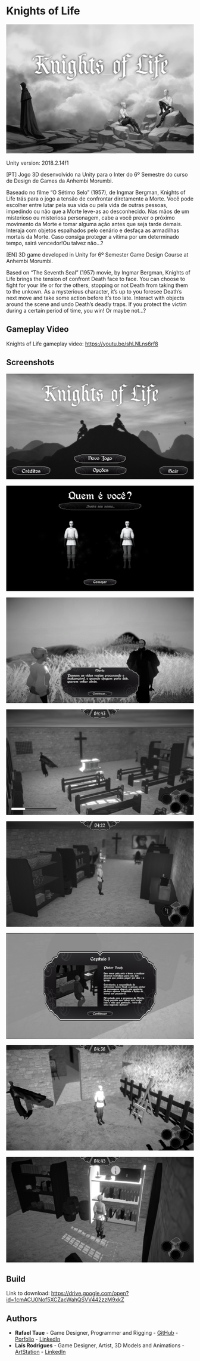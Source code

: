 # Knights of Life

![](Images/thumbnail.png)

Unity version: 2018.2.14f1

[PT] Jogo 3D desenvolvido na Unity para o Inter do 6º Semestre do curso de Design de Games da Anhembi Morumbi.

Baseado no filme “O Sétimo Selo” (1957), de Ingmar Bergman, Knights of Life trás para o jogo a tensão de confrontar diretamente a Morte. Você pode escolher entre lutar pela sua vida ou pela vida de outras pessoas, impedindo ou não que a Morte leve-as ao desconhecido.
Nas mãos de um misterioso ou misteriosa personagem, cabe a você prever o próximo movimento da Morte e tomar alguma ação antes que seja tarde demais.
Interaja com objetos espalhados pelo cenário e desfaça as armadilhas mortais da Morte. Caso consiga proteger a vítima por um determinado tempo, sairá vencedor!Ou talvez não…?

[EN] 3D game developed in Unity for 6º Semester Game Design Course at Anhembi Morumbi.

Based on “The Seventh Seal” (1957) movie, by Ingmar Bergman, Knights of Life brings the tension of confront Death face to face. You can choose to fight for your life or for the others, stopping or not Death from taking them to the unkown.
As a mysterious character, it’s up to you foresee Death’s next move and take some action before it’s too late.
Interact with objects around the scene and undo Death’s deadly traps. If you protect the victim during a certain period of time, you win! Or maybe not…?

## Gameplay Video

Knights of Life gameplay video: https://youtu.be/shLNLns6rf8

## Screenshots

![](Images/screenshot_01.png)

![](Images/screenshot_02.png)

![](Images/screenshot_03.png)

![](Images/screenshot_04.png)

![](Images/screenshot_05.png)

![](Images/screenshot_06.png)

![](Images/screenshot_07.png)

![](Images/screenshot_08.png)

## Build

Link to download: https://drive.google.com/open?id=1cmACU0Nof5XCZacWahQSVV442zzM9xkZ

## Authors
- **Rafael Taue** - Game Designer, Programmer and Rigging - [GitHub](https://github.com/rtaue) - [Porfolio](https://rtaue.carbonmade.com/) - [LinkedIn](https://www.linkedin.com/in/rtaue/)
- **Laís Rodrigues** - Game Designer, Artist, 3D Models and Animations - [ArtStation](https://www.artstation.com/marim) - [LinkedIn](https://www.linkedin.com/in/la%C3%ADs-rodrigues-548261149/)
